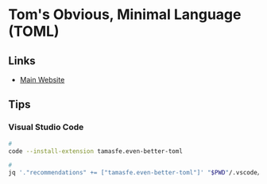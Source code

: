 # Tom's Obvious, Minimal Language (TOML)

<!--
https://github.com/tamasfe/taplo
-->

## Links

- [Main Website](https://toml.io/en/)

## Tips

### Visual Studio Code

```sh
#
code --install-extension tamasfe.even-better-toml

#
jq '."recommendations" += ["tamasfe.even-better-toml"]' "$PWD"/.vscode/extensions.json | sponge "$PWD"/.vscode/extensions.json
```
